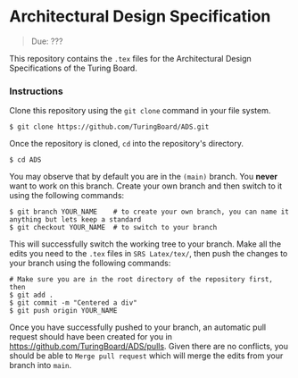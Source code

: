 # Architectural Design Specification
> Due: ???

This repository contains the `.tex` files for the Architectural Design Specifications of the Turing Board.

### Instructions
Clone this repository using the `git clone` command in your file system. 
```
$ git clone https://github.com/TuringBoard/ADS.git
```

Once the repository is cloned, `cd` into the repository's directory.
```
$ cd ADS
```

You may observe that by default you are in the `(main)` branch. You **never** want to work on this branch. Create your own branch and then switch to it using the following commands:
```
$ git branch YOUR_NAME    # to create your own branch, you can name it anything but lets keep a standard
$ git checkout YOUR_NAME  # to switch to your branch
```

This will successfully switch the working tree to your branch. Make all the edits you need to the `.tex` files in `SRS Latex/tex/`, then push the changes to your branch using the following commands:
```
# Make sure you are in the root directory of the repository first, then
$ git add . 
$ git commit -m "Centered a div"
$ git push origin YOUR_NAME
```

Once you have successfully pushed to your branch, an automatic pull request should have been created for you in https://github.com/TuringBoard/ADS/pulls. Given there are no conflicts, you should be able to `Merge pull request` which will merge the edits from your branch into `main`. 
